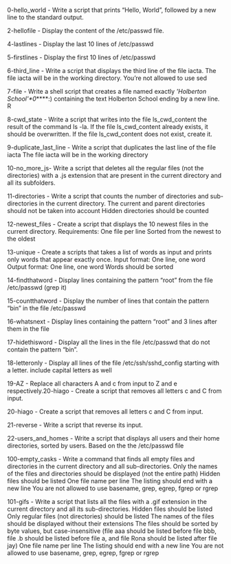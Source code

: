 0-hello_world - Write a script that prints “Hello, World”, followed by a new line to the standard output.

2-hellofile - Display the content of the /etc/passwd file.

4-lastlines - Display the last 10 lines of /etc/passwd

5-firstlines - Display the first 10 lines of /etc/passwd

6-third_line - Write a script that displays the third line of the file iacta. The file iacta will be in the working directory. You’re not allowed to use sed

7-file - Write a shell script that creates a file named exactly *\'Holberton School'\*0*****:) containing the text Holberton School ending by a new line. R

8-cwd_state - Write a script that writes into the file ls_cwd_content the result of the command ls -la. If the file ls_cwd_content already exists, it should be overwritten. If the file ls_cwd_content does not exist, create it.

9-duplicate_last_line - Write a script that duplicates the last line of the file iacta The file iacta will be in the working directory

10-no_more_js- Write a script that deletes all the regular files (not the directories) with a .js extension that are present in the current directory and all its subfolders.

11-directories - Write a script that counts the number of directories and sub-directories in the current directory. The current and parent directories should not be taken into account Hidden directories should be counted

12-newest_files - Create a script that displays the 10 newest files in the current directory. Requirements: One file per line Sorted from the newest to the oldest

13-unique - Create a scripts that takes a list of words as input and prints only words that appear exactly once. Input format: One line, one word Output format: One line, one word Words should be sorted

14-findthatword - Display lines containing the pattern “root” from the file /etc/passwd (grep it)

15-countthatword - Display the number of lines that contain the pattern “bin” in the file /etc/passwd

16-whatsnext - Display lines containing the pattern “root” and 3 lines after them in the file

17-hidethisword - Display all the lines in the file /etc/passwd that do not contain the pattern “bin”.

18-letteronly - Display all lines of the file /etc/ssh/sshd_config starting with a letter. include capital letters as well

19-AZ - Replace all characters A and c from input to Z and e respectively.20-hiago - Create a script that removes all letters c and C from input.

20-hiago - Create a script that removes all letters c and C from input.

21-reverse - Write a script that reverse its input.

22-users_and_homes - Write a script that displays all users and their home directories, sorted by users. Based on the the /etc/passwd file

100-empty_casks - Write a command that finds all empty files and directories in the current directory and all sub-directories. Only the names of the files and directories should be displayed (not the entire path) Hidden files should be listed One file name per line The listing should end with a new line You are not allowed to use basename, grep, egrep, fgrep or rgrep

101-gifs - Write a script that lists all the files with a .gif extension in the current directory and all its sub-directories. Hidden files should be listed Only regular files (not directories) should be listed The names of the files should be displayed without their extensions The files should be sorted by byte values, but case-insensitive (file aaa should be listed before file bbb, file .b should be listed before file a, and file Rona should be listed after file jay) One file name per line The listing should end with a new line You are not allowed to use basename, grep, egrep, fgrep or rgrep